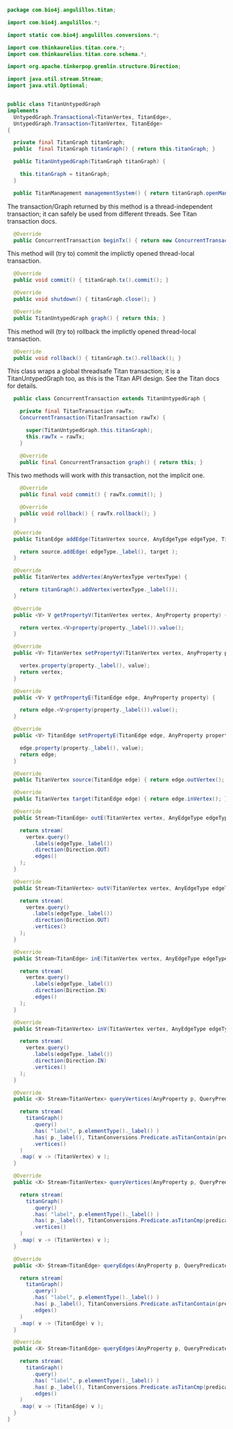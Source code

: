 
```java
package com.bio4j.angulillos.titan;

import com.bio4j.angulillos.*;

import static com.bio4j.angulillos.conversions.*;

import com.thinkaurelius.titan.core.*;
import com.thinkaurelius.titan.core.schema.*;

import org.apache.tinkerpop.gremlin.structure.Direction;

import java.util.stream.Stream;
import java.util.Optional;


public class TitanUntypedGraph
implements
  UntypedGraph.Transactional<TitanVertex, TitanEdge>,
  UntypedGraph.Transaction<TitanVertex, TitanEdge>
{

  private final TitanGraph titanGraph;
  public  final TitanGraph titanGraph() { return this.titanGraph; }

  public TitanUntypedGraph(TitanGraph titanGraph) {

    this.titanGraph = titanGraph;
  }

  public TitanManagement managementSystem() { return titanGraph.openManagement(); }
```


The transaction/Graph returned by this method is a thread-independent transaction; it can safely be used from different threads. See Titan transaction docs.


```java
  @Override
  public ConcurrentTransaction beginTx() { return new ConcurrentTransaction( titanGraph.newTransaction() ); }
```


This method will (try to) commit the implictly opened thread-local transaction.


```java
  @Override
  public void commit() { titanGraph.tx().commit(); }

  @Override
  public void shutdown() { titanGraph.close(); }

  @Override
  public TitanUntypedGraph graph() { return this; }
```


This method will (try to) rollback the implictly opened thread-local transaction.


```java
  @Override
  public void rollback() { titanGraph.tx().rollback(); }
```


This class wraps a global threadsafe Titan transaction; it is a TitanUntypedGraph too, as this is the Titan API design. See the Titan docs for details.


```java
  public class ConcurrentTransaction extends TitanUntypedGraph {

    private final TitanTransaction rawTx;
    ConcurrentTransaction(TitanTransaction rawTx) {

      super(TitanUntypedGraph.this.titanGraph);
      this.rawTx = rawTx;
    }

    @Override
    public final ConcurrentTransaction graph() { return this; }
```


This two methods will work with *this* transaction, not the implicit one.


```java
    @Override
    public final void commit() { rawTx.commit(); }

    @Override
    public void rollback() { rawTx.rollback(); }
  }

  @Override
  public TitanEdge addEdge(TitanVertex source, AnyEdgeType edgeType, TitanVertex target) {

    return source.addEdge( edgeType._label(), target );
  }

  @Override
  public TitanVertex addVertex(AnyVertexType vertexType) {

    return titanGraph().addVertex(vertexType._label());
  }

  @Override
  public <V> V getPropertyV(TitanVertex vertex, AnyProperty property) {

    return vertex.<V>property(property._label()).value();
  }

  @Override
  public <V> TitanVertex setPropertyV(TitanVertex vertex, AnyProperty property, V value) {

    vertex.property(property._label(), value);
    return vertex;
  }

  @Override
  public <V> V getPropertyE(TitanEdge edge, AnyProperty property) {

    return edge.<V>property(property._label()).value();
  }

  @Override
  public <V> TitanEdge setPropertyE(TitanEdge edge, AnyProperty property, V value) {

    edge.property(property._label(), value);
    return edge;
  }

  @Override
  public TitanVertex source(TitanEdge edge) { return edge.outVertex(); }

  @Override
  public TitanVertex target(TitanEdge edge) { return edge.inVertex(); }

  @Override
  public Stream<TitanEdge> outE(TitanVertex vertex, AnyEdgeType edgeType) {

    return stream(
      vertex.query()
        .labels(edgeType._label())
        .direction(Direction.OUT)
        .edges()
    );
  }

  @Override
  public Stream<TitanVertex> outV(TitanVertex vertex, AnyEdgeType edgeType) {

    return stream(
      vertex.query()
        .labels(edgeType._label())
        .direction(Direction.OUT)
        .vertices()
    );
  }

  @Override
  public Stream<TitanEdge> inE(TitanVertex vertex, AnyEdgeType edgeType) {

    return stream(
      vertex.query()
        .labels(edgeType._label())
        .direction(Direction.IN)
        .edges()
    );
  }

  @Override
  public Stream<TitanVertex> inV(TitanVertex vertex, AnyEdgeType edgeType) {

    return stream(
      vertex.query()
        .labels(edgeType._label())
        .direction(Direction.IN)
        .vertices()
    );
  }

  @Override
  public <X> Stream<TitanVertex> queryVertices(AnyProperty p, QueryPredicate.Contain predicate, java.util.Collection<X> values) {

    return stream(
      titanGraph()
        .query()
        .has( "label", p.elementType()._label() )
        .has( p._label(), TitanConversions.Predicate.asTitanContain(predicate), values )
        .vertices()
    )
    .map( v -> (TitanVertex) v );
  }

  @Override
  public <X> Stream<TitanVertex> queryVertices(AnyProperty p, QueryPredicate.Compare predicate, X value) {

    return stream(
      titanGraph()
        .query()
        .has( "label", p.elementType()._label() )
        .has( p._label(), TitanConversions.Predicate.asTitanCmp(predicate), value )
        .vertices()
    )
    .map( v -> (TitanVertex) v );
  }

  @Override
  public <X> Stream<TitanEdge> queryEdges(AnyProperty p, QueryPredicate.Contain predicate, java.util.Collection<X> values) {

    return stream(
      titanGraph()
        .query()
        .has( "label", p.elementType()._label() )
        .has( p._label(), TitanConversions.Predicate.asTitanContain(predicate), values )
        .edges()
    )
    .map( v -> (TitanEdge) v );
  }

  @Override
  public <X> Stream<TitanEdge> queryEdges(AnyProperty p, QueryPredicate.Compare predicate, X value) {

    return stream(
      titanGraph()
        .query()
        .has( "label", p.elementType()._label() )
        .has( p._label(), TitanConversions.Predicate.asTitanCmp(predicate), value )
        .edges()
    )
    .map( v -> (TitanEdge) v );
  }
}

```




[test/java/com/bio4j/angulillos/titan/TitanGoGraph.java]: ../../../../../../test/java/com/bio4j/angulillos/titan/TitanGoGraph.java.md
[main/java/com/bio4j/angulillos/titan/TitanConversions.java]: TitanConversions.java.md
[main/java/com/bio4j/angulillos/titan/TitanTypedVertexIndex.java]: TitanTypedVertexIndex.java.md
[main/java/com/bio4j/angulillos/titan/TitanUntypedGraphSchema.java]: TitanUntypedGraphSchema.java.md
[main/java/com/bio4j/angulillos/titan/TitanTypedEdgeIndex.java]: TitanTypedEdgeIndex.java.md
[main/java/com/bio4j/angulillos/titan/TitanUntypedGraph.java]: TitanUntypedGraph.java.md